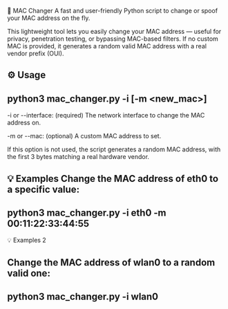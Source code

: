 🔧 MAC Changer
A fast and user-friendly Python script to change or spoof your MAC address on the fly.

This lightweight tool lets you easily change your MAC address — useful for privacy, penetration testing, or bypassing MAC-based filters.
If no custom MAC is provided, it generates a random valid MAC address with a real vendor prefix (OUI).

⚙️ Usage
-------------------------------------------------------------------------------------
python3 mac_changer.py -i <interface>  [-m <new_mac>]
----------------------------------------------------------------------------------
-i or --interface: (required) The network interface to change the MAC address on.

-m or --mac: (optional) A custom MAC address to set.

If this option is not used, the script generates a random MAC address, with the first 3 bytes matching a real hardware vendor.

💡 Examples
Change the MAC address of eth0 to a specific value:
--------------------------------------------------------
  python3 mac_changer.py -i eth0 -m 00:11:22:33:44:55
-----------------------------------------------------------
💡 Examples 2

Change the MAC address of wlan0 to a random valid one:
-------------------------------------------------------
  python3 mac_changer.py -i wlan0
---------------------------------------------------
